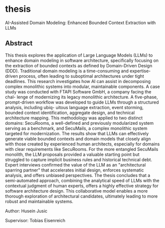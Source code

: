 # thesis

AI-Assisted Domain Modeling: Enhanced Bounded Context Extraction with LLMs

## Abstract

This thesis explores the application of Large Language Models (LLMs) to enhance
domain modeling in software architecture, specifically focusing on the extraction of
bounded contexts as defined by Domain-Driven Design (DDD). Traditional domain
modeling is a time-consuming and expertise-driven process, often leading to suboptimal
architectures under tight deadlines. This research investigates how AI can assist in
decomposing complex monolithic systems into modular, maintainable components.
A case study was conducted with FTAPI Software GmbH, a company facing the chal-
lenge of modernizing its legacy monolithic architecture. A five-phase, prompt-driven
workflow was developed to guide LLMs through a structured analysis, including ubiq-
uitous language extraction, event storming, bounded context identification, aggregate
design, and technical architecture mapping. This methodology was applied to two
distinct domains: SecuRooms, a well-defined and previously modularized system
serving as a benchmark, and SecuMails, a complex monolithic system targeted for
modernization.
The results show that LLMs can effectively generate viable bounded contexts and
domain models that closely align with those created by experienced human architects,
especially for domains with clear requirements like SecuRooms. For the more entangled
SecuMails monolith, the LLM proposals provided a valuable starting point but struggled
to capture implicit business rules and historical technical debt. Expert interviews
confirmed the value of the LLM as an "architectural sparring partner" that accelerates
initial design, enforces systematic analysis, and offers unbiased perspectives.
The thesis concludes that a semi-automated approach, combining the analytical speed
of LLMs with the contextual judgment of human experts, offers a highly effective
strategy for software architecture design. This collaborative model enables a more
thorough exploration of architectural candidates, ultimately leading to more robust
and maintainable systems.

Author: Husein Jusic

Supervisor: Tobias Eisenreich